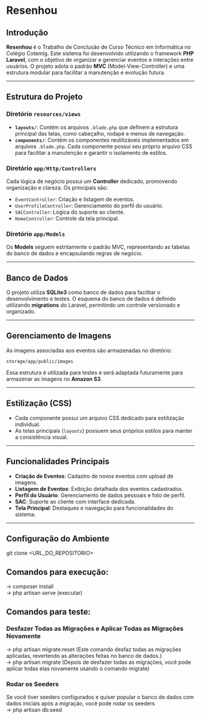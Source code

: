 # Resenhou

## Introdução

**Resenhou** é o Trabalho de Conclusão de Curso Técnico em Informática no Colégio Cotemig. Este sistema foi desenvolvido utilizando o framework **PHP Laravel**, com o objetivo de organizar e gerenciar eventos e interações entre usuários. O projeto adota o padrão **MVC** (Model-View-Controller) e uma estrutura modular para facilitar a manutenção e evolução futura.

---

## Estrutura do Projeto

### Diretório `resources/views`

- **`layouts/`**: Contém os arquivos `.blade.php` que definem a estrutura principal das telas, como cabeçalho, rodapé e menus de navegação.
- **`components/`**: Contém os componentes reutilizáveis implementados em arquivos `.blade.php`. Cada componente possui seu próprio arquivo CSS para facilitar a manutenção e garantir o isolamento de estilos.

### Diretório `app/Http/Controllers`

Cada lógica de negócio possui um **Controller** dedicado, promovendo organização e clareza. Os principais são:

- `EventController`: Criação e listagem de eventos.
- `UserProfileController`: Gerenciamento do perfil do usuário.
- `SACController`: Lógica do suporte ao cliente.
- `HomeController`: Controle da tela principal.

### Diretório `app/Models`

Os **Models** seguem estritamente o padrão MVC, representando as tabelas do banco de dados e encapsulando regras de negócio.

---

## Banco de Dados

O projeto utiliza **SQLite3** como banco de dados para facilitar o desenvolvimento e testes. O esquema do banco de dados é definido utilizando **migrations** do Laravel, permitindo um controle versionado e organizado.

---

## Gerenciamento de Imagens

As imagens associadas aos eventos são armazenadas no diretório:

``` storage/app/public/images ```


Essa estrutura é utilizada para testes e será adaptada futuramente para armazenar as imagens no **Amazon S3**.

---

## Estilização (CSS)

- Cada componente possui um arquivo CSS dedicado para estilização individual.
- As telas principais (`layouts`) possuem seus próprios estilos para manter a consistência visual.

---

## Funcionalidades Principais

- **Criação de Eventos**: Cadastro de novos eventos com upload de imagens.
- **Listagem de Eventos**: Exibição detalhada dos eventos cadastrados.
- **Perfil do Usuário**: Gerenciamento de dados pessoais e foto de perfil.
- **SAC**: Suporte ao cliente com interface dedicada.
- **Tela Principal**: Destaques e navegação para funcionalidades do sistema.

---

## Configuração do Ambiente
git clone <URL_DO_REPOSITORIO>

## Comandos para execução:
-> composer install <br>
-> php artisan serve (executar) <br>

## Comandos para teste: <br>
### Desfazer Todas as Migrações e Aplicar Todas as Migrações Novamente <br>
-> php artisan migrate:reset (Este comando desfaz todas as migrações aplicadas, revertendo as alterações feitas no banco de dados.) <br>
-> php artisan migrate (Depois de desfazer todas as migrações, você pode aplicar todas elas novamente usando o comando migrate) <br>
### Rodar os Seeders <br>
Se você tiver seeders configurados e quiser popular o banco de dados com dados iniciais após a migração, você pode rodar os seeders <br>
-> php artisan db:seed <br>

